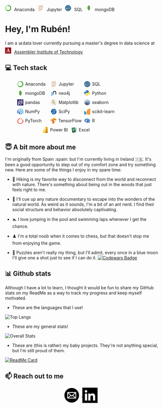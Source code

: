 <div>
  <div style="float: left; margin-right: 10px;">
    <img src="images/conda.png" style="width: 20px; height: 20px; margin-right: 6px;">
    <span>Anaconda</span>
  </div>
  <div style="float: left; margin-right: 10px;">
    <img src="images/jupyter.png" style="width: 20px; height: 20px; margin-right: 6px;">
    <span>Jupyter</span>
  </div>
  <div style="float: left; margin-right: 10px;">
    <img src="images/sql.png" style="width: 20px; height: 20px; margin-right: 6px;">
    <span>SQL</span>
  </div>
  <div style="float: left; margin-right: 10px;">
    <img src="images/mongodb.png" style="width: 20px; height: 20px; margin-right: 6px;">
    <span>mongoDB</span>
  </div>
  <div style="clear: both;"></div>
</div>

# Hey, I'm Rubén!

I am a 📊data lover currently pursuing a master's degree in data science at <img src="images/assembler.png" style="vertical-align:right; margin-right: 6px; display: inline-block; width: 20px; height: 20px;"> <a href="https://assemblerinstitute.com/">Assembler Institute of Technology</a>

## 💻 Tech stack

<div style="display: flex; justify-content: center; align-items: center; flex-wrap: wrap; width: 400px;">
  <p>
  <div style="display: inline-flex; align-items: center; margin: 5px; width: 25%;"><img src="images/conda.png" style="width: 20px; height: 20px; margin-right: 6px;"><span>Anaconda</span></div>
  <div style="display: inline-flex; align-items: center; margin: 5px; width: 25%;"><img src="images/jupyter.png" style="width: 20px; height: 20px; margin-right: 6px;"><span>Jupyter</span></div>
  <div style="display: inline-flex; align-items: center; margin: 5px; width: 25%;"><img src="images/sql.png" style="width: 20px; height: 20px; margin-right: 6px;"><span>SQL</span></div>
  <div style="display: inline-flex; align-items: center; margin: 5px; width: 25%;"><img src="images/mongodb.png" style="width: 20px; height: 20px; margin-right: 6px;"><span>mongoDB</span></div>
    </p>
  
  <p>
      <div style="display: flex; align-items: center; margin: 5px; width: 25%;">
        <img src="images/neo4j.png" style="width: 20px; height: 20px; margin-right: 6px;">
        <span>neo4j</span>
      </div>
      <div style="display: flex; align-items: center; margin: 5px; width: 25%;">
        <img src="images/python.png" style="width: 20px; height: 20px; margin-right: 6px;">
        <span>Python</span>
      </div>
      <div style="display: flex; align-items: center; margin: 5px; width: 25%;">
        <img src="images/pandas.png" style="width: 20px; height: 20px; margin-right: 6px;">
        <span>pandas</span>
      </div>
      <div style="display: flex; align-items: center; margin: 5px; width: 25%;">
        <img src="images/plt.png" style="width: 20px; height: 20px; margin-right: 6px;">
        <span>Matplotlib</span>
      </div>
  </p>
  
  <p>
      <div style="display: flex; align-items: center; margin: 5px; width: 25%;">
        <img src="images/sns.png" style="width: 20px; height: 20px; margin-right: 6px;">
        <span>seaborn</span>
      </div>
      <div style="display: flex; align-items: center; margin: 5px; width: 25%;">
        <img src="images/numpy.png" style="width: 20px; height: 20px; margin-right: 6px;">
        <span>NumPy</span>
      </div>
      <div style="display: flex; align-items: center; margin: 5px; width: 25%;">
        <img src="images/scipy.png" style="width: 20px; height: 20px; margin-right: 6px;">
        <span>SciPy</span>
      </div>
      <div style="display: flex; align-items: center; margin: 5px; width: 25%;">
        <img src="images/sklearn.png" style="width: 20px; height: 20px; margin-right: 6px;">
        <span>scikit-learn</span>
      </div>
  </p>
  
  <p>
      <div style="display: flex; align-items: center; margin: 5px; width: 25%;">
        <img src="images/pytorch.png" style="width: 20px; height: 20px; margin-right: 6px;">
        <span>PyTorch</span>
      </div>
      <div style="display: flex; align-items: center; margin: 5px; width: 25%;">
        <img src="images/tf.png" style="width: 20px; height: 20px; margin-right: 6px;">
        <span>TensorFlow</span>
      </div>
      <div style="display: flex; align-items: center; margin: 5px; width: 25%;">
        <img src="images/r.png" style="width: 20px; height: 20px; margin-right: 6px;">
        <span>R</span>
      </div>
      <div style="display: flex; align-items: center; margin: 5px;">
        <img src="images/powerbi.png" style="width: 20px; height: 20px; margin-right: 6px;">
        <span>Power BI</span>
      </div>
  </p>
  
  <p>
      <div style="display: flex; align-items: center; margin: 5px;">
        <img src="images/excel.png" style="width: 20px; height: 20px; margin-right: 6px;">
        <span>Excel</span>
      </div>
  </p>
  
</div>

## 😇 A bit more about me

I'm originally from Spain :spain: but I'm currently living in Ireland :ireland:. It's been a good opportunity to step out of my comfort zone and try something new. Here are some of the things I enjoy in my spare time:

* :deciduous_tree: Hiking is my favorite way to disconnect from the world and reconnect with nature. There's something about being out in the woods that just feels right to me.

* :ant:	I'll cue up any nature documentary to escape into the wonders of the natural world. As weird as it sounds, I'm a bit of an ant nerd. I find their social structure and behavior absolutely captivating.

* :swimmer: I love jumping in the pool and swimming laps whenever I get the chance.

* :chess_pawn: I'm a total noob when it comes to chess, but that doesn't stop me from enjoying the game.

* :jigsaw: Puzzles aren't really my thing, but I'll admit, every once in a blue moon I'll give one a shot just to see if I can do it.
[![Codewars Badge](https://www.codewars.com/users/yourssincerely/badges/large)](https://www.codewars.com/users/yourssincerely)

## 📊 Github stats

Although I have a lot to learn, I thought it would be fun to share my GitHub stats on my ReadMe as a way to track my progress and keep myself motivated.

* These are the languages that I use!

![Top Langs](https://github-readme-stats.vercel.app/api/top-langs/?username=yourssincerely&layout=compact)

* These are my general stats!

![Overall Stats](https://github-readme-stats.vercel.app/api?username=yourssincerely&count_private=true&show_icons=true&hide=contribs)

* These are (this is rather) my baby projects. They're not anything special, but I'm still  proud of them.

[![ReadMe Card](https://github-readme-stats.vercel.app/api/pin/?username=yourssincerely&repo=linkedin)](https://github.com/yourssincerely/linkedin)


## 📫 Reach out to me

<p style="text-align:center;">

<a href="mailto:rtespineira@outlook.com">
<img src="images/mail.png" style="vertical-align:middle; margin-right: 6px; display: inline-block; width: 50px; height: 50px;">
</a>
<a href="https://www.linkedin.com/in/rubentenreiro/">
<img src="images/linkedin.png" style="vertical-align:middle; margin-right: 6px; display: inline-block; width: 50px; height: 50px;">
</a>
</p>

